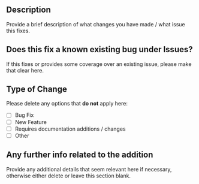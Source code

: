 ## Description ##
Provide a brief description of what changes you have made / what issue this fixes.

## Does this fix a known existing bug under Issues? ##
If this fixes or provides some coverage over an existing issue, please make that clear here.

## Type of Change ##
Please delete any options that **do not** apply here:
- [ ] Bug Fix
- [ ] New Feature
- [ ] Requires documentation additions / changes
- [ ] Other

## Any further info related to the addition ##
Provide any additional details that seem relevant here if necessary, otherwise either delete or leave this section blank.
